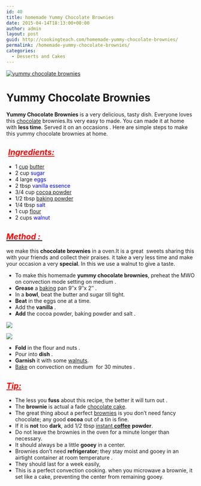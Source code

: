 ```yaml
---
id: 40
title: homemade Yummy Chocolate Brownies
date: 2015-04-14T18:13:00+00:00
author: admin
layout: post
guid: http://cookingteach.com/homemade-yummy-chocolate-brownies/
permalink: /homemade-yummy-chocolate-brownies/
categories:
  - Desserts and Cakes
---
```


[![yummy chocolate brownies](http://3.bp.blogspot.com/-4C6m-0gqsOY/VS1Ovl_DPmI/AAAAAAAAAPU/guT1deRcghA/s1600/1383807047.jpg "yummy chocolate brownies")](http://3.bp.blogspot.com/-4C6m-0gqsOY/VS1Ovl_DPmI/AAAAAAAAAPU/guT1deRcghA/s1600/1383807047.jpg)

# Yummy Chocolate Brownies

**Yummy Chocolate Brownies** is a very delicious, tasty dish. Everyone loves this [chocolate](http://en.wikipedia.org/wiki/Chocolate "Chocolate") brownies.Its very easy to made. You can made it at home with **less time**. Served it on an occasions . Here are simple steps to make this yummy chocolate brownies at home.

##  <span style="color: red;"><span style="text-decoration: underline;">_**Ingredients:**_</span></span>

*   1 [cup](http://en.wikipedia.org/wiki/Measuring_cup "Measuring cup") [butter](http://en.wikipedia.org/wiki/Butter "Butter")
*   2 cup <span style="color: blue;">sugar</span>
*   4 large <span style="color: blue;">eggs</span>
*   2 tbsp <span style="color: blue;">vanilla essence</span>
*   3/4 cup [cocoa powder](http://en.wikipedia.org/wiki/Cocoa_solids "Cocoa solids")
*   1/2 tbsp [baking powder](http://en.wikipedia.org/wiki/Baking_powder "Baking powder")
*   1/4 tbsp <span style="color: blue;">salt</span>
*   1 cup [flour](http://en.wikipedia.org/wiki/Flour "Flour")
*   2 cups <span style="color: blue;">walnut</span>

## <u><span style="color: red;">_**Method :**_ </span></u>

we make this **chocolate brownies** in a oven.It is a great  sweets sharing this with your friends and collect their praises. it take a very less time and make your occasion a very **special**. In this we use a walnut to give a taste.

*   To make this homemade **yummy chocolate brownies**, preheat the MWO on convection mode setting on medium .
*   **Grease** a [baking](http://en.wikipedia.org/wiki/Baking "Baking") pan 9″x 9″x 2″ .
*   In a **bowl**, beat the butter and sugar till tight.
*   **Beat** in the eggs one at a time.
*   Add the **vanilla** .
*   **Add** the cocoa powder, baking powder and salt .

[![](http://1.bp.blogspot.com/-M7pH5OhyvT8/VS4cahCG27I/AAAAAAAAAQA/gbDOojXqlzQ/s1600/mixing-brownies.jpg)](http://1.bp.blogspot.com/-M7pH5OhyvT8/VS4cahCG27I/AAAAAAAAAQA/gbDOojXqlzQ/s1600/mixing-brownies.jpg)

[![](http://3.bp.blogspot.com/-X_wB9WQRQlg/VS4asbN9a5I/AAAAAAAAAP0/qRqbbOFCScM/s1600/brownie-batter-blog.jpg)](http://3.bp.blogspot.com/-X_wB9WQRQlg/VS4asbN9a5I/AAAAAAAAAP0/qRqbbOFCScM/s1600/brownie-batter-blog.jpg)

*   **Fold** in the flour and nuts .
*   Pour into **dish** .
*   **Garnish** it with some [walnuts](http://en.wikipedia.org/wiki/Walnut "Walnut").
*   [Bake](http://en.wikipedia.org/wiki/Casserole "Casserole") on convection on medium  for 30 minutes .

## **<span style="color: red; text-decoration: underline;">_Tip:_</span>**

*   The less you **fuss** about this recipe, the better it will turn out .
*   The **brownie** is actual a fade [chocolate cake](http://en.wikipedia.org/wiki/Chocolate_cake "Chocolate cake").
*   The great thing about a perfect [brownies](http://www.williams-sonoma.com/recipe/dark-chocolate-brownies.html "Dark Chocolate Brownies") is you don’t need fancy chocolate; any good **cocoa** out of a tin is fine.
*   If it is **not** too **dark**, add 1/2 tbsp [instant **coffee**](http://en.wikipedia.org/wiki/Instant_coffee "Instant coffee") **powder**.
*   Do not leave the brownies in the oven for a minute longer than necessary.
*   It should always be a little **gooey** in a center.
*   Brownies don’t need **refrigerator**; they stay moist and gooey in an airtight container at room temperature .
*   They should last for a week easily,
*   This is a perfect convection cooking. when you microwave a brownie, it set like a cake, preventing the center from remaining gooey.
